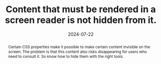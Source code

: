 ---
N: '180'
Rubrique: Présentation
title: Content that must be rendered in a screen reader is not hidden from it.
abstract: Certain CSS properties make it possible to make certain content invisible on the screen. The problem is that this content also risks disappearing for users who need to consult it. So know how to hide them with the right tools.
categories: ["Presentation"]
agrege: O4180-E060
opquast: '4 180'
indiceebook: '60'
description: "Rule n° 060"
before: "059"
weight: "060"
after: "061"
actif: '1'
layout: rules
date: 2024-07-22
tags: ["", ""]
objectif: ["Facilitate the adaptation of the rendering to the media (mobile or other) or to the user's needs (enlargement of character size, modification of colors, font, weight, justification, etc.).", “Improve the accessibility of content to people with disabilities"]
Meo: ["Unless the content concerned is intended to be made visible and perceptible upon user action (tabs, drop-down menus, etc.):
<ul>
<li>Do not use the display and visibility properties to hide content.</li>
<li>Do not use the HTML hidden attribute to hide content.</li>
<li>Do not give content an ARIA aria-hidden true attribute.
</li></ul>
To use:
<ul><li>CSS properties allowing content to be positioned outside the browser display area (position, text-indent) or cropped (clip);</li>
<li>ARIA properties allowing you to associate a label with content (aria-label, aria-labelledby, aria-describedby);</li>
<li>or, in the case of a form field label, its title attribute.</li></ul>"]
Controle: ["In the generated code and in the CSS style sheets of the pages examined: <ul><li>Detect, using a code inspector, content that would be hidden on display (apart from that intended for be made visible upon user action).</li><li>Check that none of this content uses the techniques indicated in the implementation if they are intended to be rendered in a screen reader .</li></ul>"
]
epubcheck: 
ace: 
Source: ["Opquast"]
Referentiel: [""]
Steps: ["", ""]
---